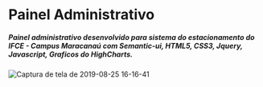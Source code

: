 <h1>Painel Administrativo</h1>
<h5>Painel administrativo desenvolvido para sistema do estacionamento do IFCE - Campus Maracanaú com Semantic-ui, HTML5, CSS3, Jquery, Javascript, Graficos do HighCharts. </h5>

![Captura de tela de 2019-08-25 16-16-41](https://user-images.githubusercontent.com/32069720/63654762-13cf2180-c755-11e9-8e4b-fbf67a9f44e4.png)

